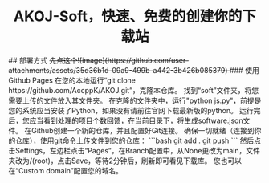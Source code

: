 <center><h1>AKOJ-Soft，快速、免费的创建你的下载站</h1></center>
## 部署方式
<s>先点这个![image](https://github.com/user-attachments/assets/35d36b1d-09a9-499b-a442-3b426b085379)
</s>
### 使用 Github Pages
在您的本地运行“git clone https://github.com/AccppK/AKOJ.git”，克隆本仓库。
找到“soft”文件夹，将您需要上传的文件放入其文件夹。
在克隆的文件夹中，运行"python js.py"，前提是您的系统应当安装了Python，如果没有请前往官网下载最新版的python。
运行完后，您应当看到处理的项目个数回馈，在当前目录下，将生成software.json文件。
在Github创建一个新的仓库，并且配置好Git连接。
确保一切就绪（连接到你的仓库），使用git命令上传文件到您的仓库：
```bash
git add .
git push
```
然后点击Settings，左边栏点击“Pages”，在Branch配置中，从None更改为main，文件夹改为/(root)，点击Save，等待2分钟后，刷新即可看见下载库。
您也可以在“Custom domain”配置您的域名。
